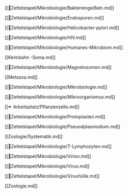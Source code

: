 [[📂Zettelstapel/Mikrobiologie/Bakteriengeißeln.md]]

[[📂Zettelstapel/Mikrobiologie/Endosporen.md]]

[[📂Zettelstapel/Mikrobiologie/Helicobacter-pylori.md]]

[[📂Zettelstapel/Mikrobiologie/HIV.md]]

[[📂Zettelstapel/Mikrobiologie/Humanes-Mikrobiom.md]]

[[Keimbahn -Soma.md]]

[[📂Zettelstapel/Mikrobiologie/Magnetosomen.md]]

[[Metazoa.md]]

[[📂Zettelstapel/Mikrobiologie/Mikrobiologie.md]]

[[📂Zettelstapel/Mikrobiologie/Mikroorganismus.md]]

[[✒ Arbeitsplatz/Pflanzenzelle.md]]

[[📂Zettelstapel/Mikrobiologie/Protoplasten.md]]

[[📂Zettelstapel/Mikrobiologie/Pseuodplasmodium.md]]

[[Zoologie/Systematik.md]]

[[📂Zettelstapel/Mikrobiologie/T-Lymphozyten.md]]

[[📂Zettelstapel/Mikrobiologie/Virion.md]]

[[📂Zettelstapel/Mikrobiologie/Virus.md]]

[[📂Zettelstapel/Mikrobiologie/Virushülle.md]]

[[Zoologie.md]]